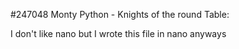 #247048
Monty Python - Knights of the round Table:

I don't like nano but I wrote this file in nano anyways

